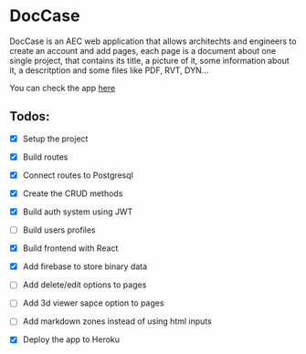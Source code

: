 # DocCase
DocCase is an AEC web application that allows architechts and engineers to create an account and add pages, each page is a document about one single project, that contains its title, a picture of it, some information about it, a descritption and some files like PDF, RVT, DYN... 

You can check the app [here](https://doccase.herokuapp.com/)

## Todos:
- [x] Setup the project
- [x] Build routes
- [x] Connect routes to Postgresql
- [x] Create the CRUD methods
- [x] Build auth system using JWT
- [ ] Build users profiles
- [x] Build frontend with React
- [x] Add firebase to store binary data
- [ ] Add delete/edit options to pages
- [ ] Add 3d viewer sapce option to pages
- [ ] Add markdown zones instead of using html inputs
- [x] Deploy the app to Heroku  

